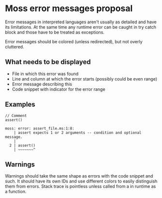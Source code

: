 # Moss error messages proposal

Error messages in interpreted languages aren't usually as detailed and
have its limitations. At the same time any runtime error can be caught in try
catch block and those have to be treated as exceptions.

Error messages should be colored (unless redirected), but not overly cluttered.

## What needs to be displayed

* File in which this error was found
* Line and column at which the error starts (possibly could be even range)
* Error message describing this
* Code snippet with indicator for the error range

## Examples

```
// Comment
assert()
```

```
moss: error: assert_file.ms:1:8:
    | assert expects 1 or 2 arguments -- condition and optional message.
    |
  2 | assert()
    | ~~~~~~~^
```

## Warnings

Warnings should take the same shape as errors with the code snippet and such.
It should have its own IDs and use different colors to easily distinguish them
from errors.
Stack trace is pointless unless called from a in runtime as a function.